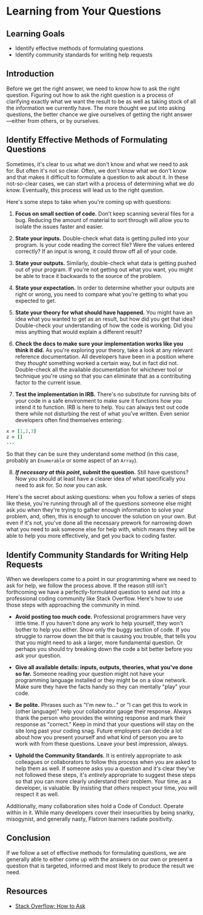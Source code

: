 # Learning from Your Questions

## Learning Goals

- Identify effective methods of formulating questions
- Identify community standards for writing help requests

## Introduction

Before we get the right answer, we need to know how to ask the right question.
Figuring out how to ask the right question is a process of clarifying exactly
what we want the result to be as well as taking stock of all the information we
currently have. The more thought we put into asking questions, the better chance
we give ourselves of getting the right answer—either from others, or by
ourselves.

## Identify Effective Methods of Formulating Questions

Sometimes, it's clear to us what we don't know and what we need to ask for. But
often it's not so clear. Often, we don't know what we don't know and that makes
it difficult to formulate a question to ask about it. In these not-so-clear
cases, we can start with a process of determining what we _do_ know. Eventually,
this process will lead us to the right question.

Here's some steps to take when you're coming up with questions:

1. __Focus on small section of code.__ Don’t keep scanning several files for a
bug. Reducing the amount of material to sort through will allow you to isolate
the issues faster and easier.

2. __State your inputs.__ Double-check what data is getting pulled into your
program. Is your code reading the correct file? Were the values entered
correctly? If an input is wrong, it could throw off all of your code.

3. __State your outputs.__ Similarly, double-check what data is getting pushed
out of your program. If you're not getting out what you want, you might be able
to trace it backwards to the source of the problem.

4. __State your expectation.__ In order to determine whether your outputs are
right or wrong, you need to compare what you're getting to what you expected to
get.

5. __State your theory for what should have happened.__ You might have an idea
what you wanted to get as an result, but how did you get that idea? Double-check
your understanding of how the code is working. Did you miss anything that would
explain a different result?

6. __Check the docs to make sure your implementation works like you think it
did.__ As you're exploring your theory, take a look at any relevant reference
documentation. All developers have been in a position where they _thought_
something worked a certain way, but in fact did not. Double-check all the
available documentation for whichever tool or technique you're using so that you
can eliminate that as a contributing factor to the current issue.

7. __Test the implementation in IRB.__ There's no substitute for running bits of
your code in a safe environment to make sure it functions how you intend it to
function. IRB is here to help. You can always test out code there while not
disturbing the rest of what you've written.  Even senior developers often find
themselves entering:

```ruby
x = [1,2,3]
z = []
...
```

So that they can be sure they understand some method (in this case, probably an
`Enumerable` or some aspect of an `Array`).

8. ___If necessary at this point_, submit the question.__ Still have questions?
Now you should at least have a clearer idea of what specifically you need to ask
for. So _now_ you can ask.

Here's the secret about asking questions: when you follow a series of steps like
these, you're running through all of the questions someone else might ask _you_
when they're trying to gather enough information to solve your problem, and,
often, this is enough to uncover the solution on your own. But even if it's not,
you've done all the necessary prework for narrowing down what you need to ask
someone else for help with, which means they will be able to help you more
effectively, and get you back to coding faster.

## Identify Community Standards for Writing Help Requests

When we developers come to a point in our programming where we need to ask for
help, we follow the process above. If the reason still isn't forthcoming we have
a perfectly-formulated question to send out into a professional coding community
like Stack Overflow. Here's how to use those steps with approaching the
community in mind.

- __Avoid posting too much code.__ Professional programmers have very little
time. If you haven't done any work to help yourself, they won't bother to help
you either. Show only the buggy section of code. If you struggle to narrow down
the bit that is causing you trouble, that tells you that you might need to ask a
larger, more fundamental question. Or perhaps you should try breaking down the
code a bit better before you ask your question.

- __Give all available details: inputs, outputs, theories, what you've done so
far.__ Someone reading your question might not have your programming
language installed or they might be on a slow network. Make sure they have
the facts handy so they can mentally "play" your code.

- **Be polite.** Phrases such as "I'm new to..." or "I can get this to work in
(other language)" help your collaborator gauge their response. Always thank the person
who provides the winning response and mark their response as "correct." Keep in
mind that your questions will stay on the site long past your coding snag. Future
employers can decide a lot about how you present yourself and what kind of person
you are to work with from these questions. Leave your best impression, always.

- **Uphold the Community Standards.** It is entirely appropriate to ask colleagues
or collaborators to follow this process when you are asked to help them as well.
If someone asks you a question and it's clear they've not followed these steps,
it's _entirely_ appropriate to suggest these steps so that you can more clearly
understand their problem. Your time, as a developer, is valuable. By insisting
that _others_ respect your time, _you_ will respect it as well.

Additionally, many collaboration sites hold a Code of Conduct. Operate within in
it. While many developers cover their insecurities by being snarky, misogynist,
and generally nasty, Flatiron learners radiate positivity.

## Conclusion

If we follow a set of effective methods for formulating questions, we are
generally able to either come up with the answers on our own or present a
question that is targeted, informed and most likely to produce the result we
need.

## Resources

- [Stack Overflow: How to Ask](https://stackoverflow.com/help/how-to-ask)

